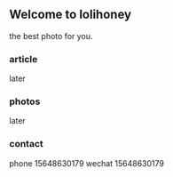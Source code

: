 ## Welcome to lolihoney
the best photo for you.
### article
later

### photos

later

### contact
phone 15648630179  wechat 15648630179
